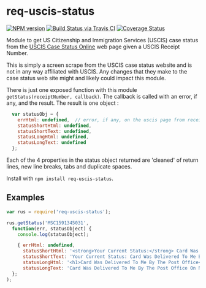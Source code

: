 # req-uscis-status
[![NPM version](http://img.shields.io/npm/v/req-uscis-status.svg)](https://www.npmjs.org/package/apom)
[![Build Status via Travis CI](https://travis-ci.org/tonybranfort/req-uscis.svg?branch=master)](https://travis-ci.org/tonybranfort/apom)
[![Coverage Status](https://coveralls.io/repos/tonybranfort/req-uscis-status/badge.svg?branch=travis&service=github)](https://coveralls.io/github/tonybranfort/req-uscis-status?branch=master)

Module to get US Citizenship and Immigration Services (USCIS) case status from the [USCIS Case Status Online](https://egov.uscis.gov/casestatus/landing.do) web page given a USCIS Receipt Number.

This is simply a screen scrape from the USCIS case status website and is not in any way affiliated with USCIS.  Any changes that they make to the case status web site might and likely could impact this module.  

There is just one exposed function with this module ```getStatus(receiptNumber, callback)```.  The callback is called with an error, if any, and the result.  The result is one object : 
```javascript
  var statusObj = {
    errHtml: undefined,  // error, if any, on the uscis page from receipt number
    statusShortHtml: undefined,  
    statusShortText: undefined, 
    statusLongHtml: undefined, 
    statusLongText: undefined
  }; 

```

Each of the 4 properties in the status object returned are 'cleaned' of return lines, new line breaks, tabs and duplicate spaces. 

Install with ```npm install req-uscis-status```.  

## Examples

```javascript
var rus = require('req-uscis-status');

rus.getStatus('MSC1591345031', 
  function(err, statusObject) { 
    console.log(statusObject);

    { errHtml: undefined,
      statusShortHtml: '<strong>Your Current Status:</strong> Card Was Delivered To Me By The Post Office <span class="appointment-sec-show" tabindex="-1" title="View Case Status Full Description">+</span>',
      statusShortText: 'Your Current Status: Card Was Delivered To Me By The Post Office',
      statusLongHtml: '<h1>Card Was Delivered To Me By The Post Office</h1> <p>On November 12, 2015, the Post Office delivered your new card for Receipt Number MSC1591345031, to the address that you gave us. The tracking number assigned is 9205592338400179142710. You can use your tracking number at <a href="https://tools.usps.com/go/TrackConfirmAction_input?origTrackNum=9205592338400179142710" target="_blank">www.USPS.com</a> in the Quick Tools Tracking section. If you move, go to <a href="https://egov.uscis.gov/coa/displayCOAForm.do" target="_blank">www.uscis.gov/addresschange</a> to give us your new mailing address.</p>',
      statusLongText: 'Card Was Delivered To Me By The Post Office On November 12, 2015, the Post Office delivered your new card for Receipt Number MSC1591345031, to the address that you gave us. The tracking number assigned is 9205592338400179142710. You can use your tracking number at www.USPS.com in the Quick Tools Tracking section. If you move, go to www.uscis.gov/addresschange to give us your new mailing address.' }
  };
);


```
